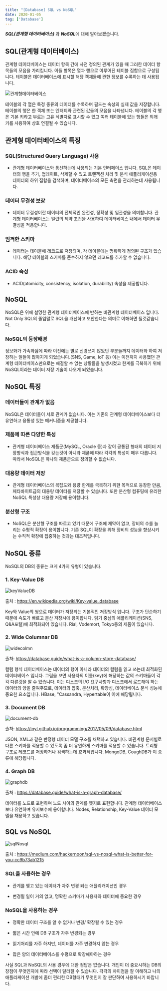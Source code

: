 ```yaml
---
title: "[Database] SQL vs NoSQL"
date: 2020-01-05
tag: ['Database']
---
```


***SQL(관계형 데이터베이스)*** 과 ***NoSQL***에 대해 알아보겠습니다.

## SQL(관계형 데이터베이스)

관계형 데이터베이스는 데이터 항목 간에 사전 정의된 관계가 있을 때 그러한 데이터 항목들의 모음을 가리킵니다. 이들 항목은 열과 행으로 이루어진 테이블 집합으로 구성됩니다. 테이블은 데이터베이스에 표시할 해당 객체들에 관한 정보를 수록하는 데 사용됩니다.

![관계형데이터베이스](./images/관계형데이터베이스.png)

테이블의 각 열은 특정 종류의 데이터를 수록하며 필드는 속성의 실제 값을 저장합니다. 테이블의 행은 한 객체 또는 엔터티와 관련된 값들의 모음을 나타냅니다. 테이블의 각 행은 기본 키라고 부르는 고유 식별자로 표시할 수 있고 여러 테이블에 있는 행들은 외래 키를 사용하여 상호 연결될 수 있습니다.

## 관계형 데이터베이스의 특징

### SQL(Structured Query Language) 사용

- 관계형 데이터베이스와 통신하는데 사용되는 기본 인터페이스 입니다. SQL은 데이터의 행을 추가, 업데이트, 삭제할 수 있고 트랜잭션 처리 및 분석 애플리케이션용 데이터의 하위 집합을 검색하며, 데이터베이스의 모든 측면을 관리하는데 사용됩니다.

### 데이터 무결성 보장

- 데이터 무결성이란 데이터의 전체적인 완전성, 정확성 및 일관성을 의미합니다. 관계형 데이터베이스는 일련의 제약 조건을 사용하여 데이터베이스 내에서 데이터 무결성을 적용합니다.

### 엄격한 스키마

- 데이터는 테이블에 레코드로 저장되며, 각 테이블에는 명확하게 정의된 구조가 있습니다. 해당 테이블의 스키마를 준수하지 않으면 레코드를 추가할 수 없습니다.

### ACID 속성

- ACID(atomicity, consistency, isolation, durability) 속성을 제공합니다.

## NoSQL

NoSQL은 위에 설명한 관계형 데이터베이스에 반하는 비관계형 데이터베이스 입니다. Not Only SQL의 줄임말로 SQL을 개선하고 보안한다는 의미로 이해하면 될것같습니다.

### NoSQL의 등장배경

정보화가 가속화됨에 따라 이전에는 별로 신경쓰지 않았던 부분들까지 데이터화 하여 저장하는 일들이 많아지게 되었습니다.(SNS, Game, IoT 등) 이는 이전까지 사용했던 관계형 데이터베이스만으로는 해결할 수 없는 상황들을 발생시켰고 한계를 극복하기 위해 NoSQL이라는 데이터 저장 기술이 나오게 되었습니다.

## NoSQL 특징

### 데이터들이 관계가 없음

NoSQL은 데이터들이 서로 관계가 없습니다. 이는 기존의 관계형 데이터베이스보다 더 유연하고 융통성 있는 메커니즘을 제공합니다.

### 제품에 따른 다양한 특성

- 관계형 데이터베이스 제품군(MySQL, Oracle 등)과 같이 공통된 형태의 데이터 저장방식과 접근방식을 갖는것이 아니라 제품에 따라 각각의 특성이 매우 다릅니다. 따라서 NoSQL은 하나의 제품군으로 정의할 수 없습니다. 

### 대용량 데이터 저장

- 관계형 데이터베이스의 복잡도와 용량 한계를 극복하기 위한 목적으로 등장한 만큼, 페타바이트급의 대용량 데이터를 저장할 수 있습니다. 또한 분산형 컴퓨팅에 유리한 NoSQL 특성상 대용량 저장에 용이합니다.

### 분산형 구조

- NoSQL은 분산형 구조를 따르고 있기 때문에 구조에 제약이 없고, 장비의 수를 늘리는 수평적 확장이 용이합니다. 기존 SQL이 확장을 위해 장비의 성능을 향상시키는 수직적 확장에 집중하는 것과는 대조적입니다.

## NoSQL 종류

NoSQL의 DB의 종류는 크게 4가지 유형이 있습니다.

### 1. Key-Value DB

![keyValueDB](./images/KeyValue.png)

출처 : https://en.wikipedia.org/wiki/Key-value_database

Key와 Value의 쌍으로 데이터가 저장되는 기본적인 저장방식 입니다. 구조가 단순하기 때문에 속도가 빠르고 분산 저장시에 용이합니다. 읽기 중심의 애플리케이션(SNS, Q&A포털)에 최적화되어 있습니다. Rial, Vodemort, Tokyo등의 제품이 있습니다.

### 2. Wide Columnar DB

![widecolmn](./images/wide-column.png)

출처: https://database.guide/what-is-a-column-store-database/

컬럼 형식 데이터베이스는 데이터의 행이 아니라 데이터의 컬럼을 읽고 쓰는데 최적화된 데이터베이스 입니다. 그림을 보면 사용자의 이름(key)에 해당하는 값의 스키마들이 각각 다른것을 알 수 있습니다. 이는 디스크의 I/O 요구사항과 디스크에서 로드해야 하는 데이터의 양을 줄여주므로, 데이터의 압축, 분산처리, 확장성, 데이터베이스 분석 성능에 중요한 요소입니다. HBase, "Cassandra, Hypertable이 이에 해당됩니다.

### 3. Document DB

![document-db](./images/document-database.png)

출처: https://inyl.github.io/programming/2017/05/09/database.html

JSON, XML과 같은 반정형 데이터 모델 구조를 채택하고 있습니다. 비관계형 문서별로 다른 스키마를 적용할 수 있도록 좀 더 유연하게 스키마를 적용할 수 있습니다. 트리형 구조로 레코드를 저장하거나 검색하는데 효과적입니다. MongoDB, CoughDB가 이 종류에 해당됩니다.

### 4. Graph DB

![graphdb](./images/graph_database_relationship_example.png)

출처 : https://database.guide/what-is-a-graph-database/

데이터를 노드로 포현하며 노드 사이의 관계를 엣지로 표현합니다. 관계형 데이터베이스 보다 유연하며 유지보수에 용이합니다. Nodes, Relationship, Key-Value 데이터 모델을 채용하고 있습니다.

## SQL vs NoSQL

![sqlNosql](./images/sqlvsNosql.png)

출처 : https://medium.com/hackernoon/sql-vs-nosql-what-is-better-for-you-cc9b73ab1215

### SQL을 사용하는 경우

- 관계를 맺고 있는 데이터가 자주 변경 되는 애플리캐이션인 경우

- 변경될 일이 거의 없고, 명확한 스키마가 사용자와 데이터에 중요한 경우

### NoSQL을 사용하는 경우

- 정확한 데이터 구조를 알 수 없거나 변경/ 확장될 수 있는 경우

- 짧은 시간 안에 DB 구조가 자주 변경되는 경우

- 읽기처리를 자주 하지만, 데이터를 자주 변경하지 않는 경우

- 많은 양의 데이터베이스를 수평으로 확장해야하는 경우

사실 SQL과 NoSQL의 사용 경우에 대한 정답은 없습니다. 개인이 더 중요시하는 DB의 장점이 무엇인지에 따라 선택이 달라질 수 있습니다. 각각의 차이점을 잘 이해하고 나의 애플리케이션 개발에 좀더 편리한 DB형태가 무엇인지 잘 판단하여 사용하시기 바랍니다.
